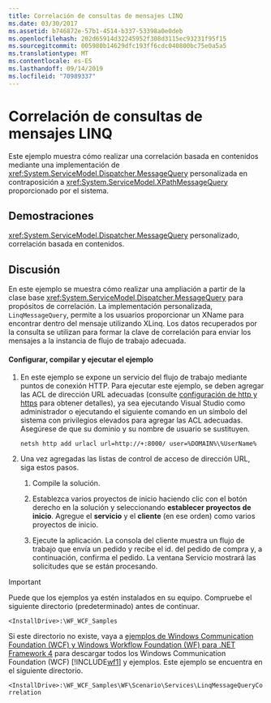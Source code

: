 ```yaml
---
title: Correlación de consultas de mensajes LINQ
ms.date: 03/30/2017
ms.assetid: b746872e-57b1-4514-b337-53398a0e0deb
ms.openlocfilehash: 202d65914d32245952f308d3115ec93231f95f15
ms.sourcegitcommit: 005980b14629dfc193ff6cdc040800bc75e0a5a5
ms.translationtype: MT
ms.contentlocale: es-ES
ms.lasthandoff: 09/14/2019
ms.locfileid: "70989337"
---
```

# <a name="linq-message-query-correlation"></a>Correlación de consultas de mensajes LINQ
Este ejemplo muestra cómo realizar una correlación basada en contenidos mediante una implementación de <xref:System.ServiceModel.Dispatcher.MessageQuery> personalizada en contraposición a <xref:System.ServiceModel.XPathMessageQuery> proporcionado por el sistema.  
  
## <a name="demonstrates"></a>Demostraciones  
 <xref:System.ServiceModel.Dispatcher.MessageQuery> personalizado, correlación basada en contenidos.  
  
## <a name="discussion"></a>Discusión  
 En este ejemplo se muestra cómo realizar una ampliación a partir de la clase base <xref:System.ServiceModel.Dispatcher.MessageQuery> para propósitos de correlación. La implementación personalizada, `LinqMessageQuery`, permite a los usuarios proporcionar un XName para encontrar dentro del mensaje utilizando XLinq. Los datos recuperados por la consulta se utilizan para formar la clave de correlación para enviar los mensajes a la instancia de flujo de trabajo adecuada.  
  
#### <a name="to-set-up-build-and-run-the-sample"></a>Configurar, compilar y ejecutar el ejemplo  
  
1. En este ejemplo se expone un servicio del flujo de trabajo mediante puntos de conexión HTTP. Para ejecutar este ejemplo, se deben agregar las ACL de dirección URL adecuadas (consulte [configuración de http y https](https://go.microsoft.com/fwlink/?LinkId=70353) para obtener detalles), ya sea ejecutando Visual Studio como administrador o ejecutando el siguiente comando en un símbolo del sistema con privilegios elevados para agregar las ACL adecuadas. Asegúrese de que su dominio y su nombre de usuario se sustituyen.  
  
    ```console  
    netsh http add urlacl url=http://+:8000/ user=%DOMAIN%\%UserName%  
    ```  
  
2. Una vez agregadas las listas de control de acceso de dirección URL, siga estos pasos.  
  
    1. Compile la solución.  
  
    2. Establezca varios proyectos de inicio haciendo clic con el botón derecho en la solución y seleccionando **establecer proyectos de inicio**. Agregue el **servicio** y el **cliente** (en ese orden) como varios proyectos de inicio.  
  
    3. Ejecute la aplicación. La consola del cliente muestra un flujo de trabajo que envía un pedido y recibe el id. del pedido de compra y, a continuación, confirma el pedido. La ventana Servicio mostrará las solicitudes que se están procesando.  
  
> [!IMPORTANT]
> Puede que los ejemplos ya estén instalados en su equipo. Compruebe el siguiente directorio (predeterminado) antes de continuar.  
>   
> `<InstallDrive>:\WF_WCF_Samples`  
>   
> Si este directorio no existe, vaya a [ejemplos de Windows Communication Foundation (WCF) y Windows Workflow Foundation (WF) para .NET Framework 4](https://go.microsoft.com/fwlink/?LinkId=150780) para descargar todos los Windows Communication Foundation (WCF) [!INCLUDE[wf1](../../../../includes/wf1-md.md)] y ejemplos. Este ejemplo se encuentra en el siguiente directorio.  
>   
> `<InstallDrive>:\WF_WCF_Samples\WF\Scenario\Services\LinqMessageQueryCorrelation`
